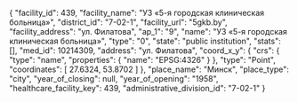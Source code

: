 {
    "facility_id": 439,
    "facility_name": "УЗ «5-я городская клиническая больница»",
    "district_id": "7-02-1",
    "facility_url": "5gkb.by",
    "facility_address": "ул. Филатова",
    "ap_1": "9",
    "name": "УЗ «5-я городская клиническая больница»",
    "type": "0",
    "state": "public institution",
    "stats": [],
    "med_id": 10214309,
    "address": "ул. Филатова",
    "coord_x_y": {
        "crs": {
            "type": "name",
            "properties": {
                "name": "EPSG:4326"
            }
        },
        "type": "Point",
        "coordinates": [
            27.6324,
            53.8702
        ]
    },
    "place_name": "Минск",
    "place_type": "city",
    "year_of_closing": null,
    "year_of_opening": "1958",
    "healthcare_facility_key": 439,
    "administrative_division_id": "7-02-1"
}